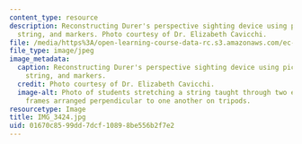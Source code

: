 ```yaml
---
content_type: resource
description: Reconstructing Durer's perspective sighting device using picture frames,
  string, and markers. Photo courtesy of Dr. Elizabeth Cavicchi.
file: /media/https%3A/open-learning-course-data-rc.s3.amazonaws.com/ec-050-recreate-experiments-from-history-inform-the-future-from-the-past-galileo-january-iap-2010/01670c8599dd7dcf10898be556b2f7e2_IMG_3424.jpg
file_type: image/jpeg
image_metadata:
  caption: Reconstructing Durer's perspective sighting device using picture frames,
    string, and markers.
  credit: Photo courtesy of Dr. Elizabeth Cavicchi.
  image-alt: Photo of students stretching a string taught through two empty wooden
    frames arranged perpendicular to one another on tripods.
resourcetype: Image
title: IMG_3424.jpg
uid: 01670c85-99dd-7dcf-1089-8be556b2f7e2
---
```

